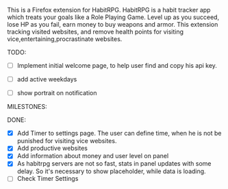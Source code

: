 This is a Firefox extension for HabitRPG. HabitRPG is a habit tracker app which treats your goals like a Role Playing Game. Level up as you succeed, lose HP as you fail, earn money to buy weapons and armor. 
This extension tracking visited websites, and remove health points for visiting vice,entertaining,procrastinate websites.


TODO:
- [ ] Implement initial welcome page, to help user find and copy his api key.
- [ ] add active weekdays
- [ ] show portrait on notification


MILESTONES:

DONE:

- [x] Add Timer to settings page. The user can define time, when he is not be punished for visiting vice websites.
- [x] Add productive websites
- [x] Add information about money and user level on panel
- [x] As habitrpg servers are not so fast, stats in panel updates with some delay. So it's necessary to show placeholder, while data is loading.
- [ ] Check Timer Settings
